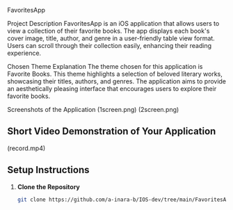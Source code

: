 FavoritesApp

Project Description
FavoritesApp is an iOS application that allows users to view a collection of their favorite books. The app displays each book's cover image, title, author, and genre in a user-friendly table view format. Users can scroll through their collection easily, enhancing their reading experience.

Chosen Theme Explanation
The theme chosen for this application is Favorite Books. This theme highlights a selection of beloved literary works, showcasing their titles, authors, and genres. The application aims to provide an aesthetically pleasing interface that encourages users to explore their favorite books.

Screenshots of the Application
(1screen.png)
(2screen.png)

## Short Video Demonstration of Your Application
(record.mp4)


## Setup Instructions
1. **Clone the Repository**
   ```bash
   git clone https://github.com/a-inara-b/IOS-dev/tree/main/FavoritesApp.git
